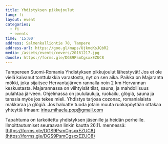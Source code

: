 ```yaml
---
title: Yhdistyksen pikkujoulut
lang: fi
layout: event
categories:
  - fi
  - events
time: '15:00'
address: Salmenkalliontie 70, Tampere
address-url: https://goo.gl/maps/UjkmqKsJQbR2
media: /assets/events/covers/20161217.jpg
doodle: https://forms.gle/DGS9PsmCgsxxEZUC8
---
```


Tampereen Suomi-Romania Yhdistyksen pikkujoulut lähestyvät! Jos et ole vielä kaivanut tonttulakkia varastosta, nyt on sen aika. Paikka on Majaranta mökki, joka sijaitsee Hervantajärven rannalla noin 2 km Hervannan keskustasta. Majarannassa on viihtyisät tilat, sauna, ja mahdollisuus pulahtaa järveen. Ohjelmassa on joululauluja, ruokailu, glögiä, sauna ja tanssia myös jos tekee mieli. Yhdistys tarjoaa cozonac, romanialaista makkaraa ja glögiä. Jos haluatte tuoda jotain muuta ruokapöytään ottakaa yhteyttä Irinaan: irina.mihaela.pop@gmail.com

Tapahtuma on tarkoitettu yhdistyksen jäsenille ja heidän perheille. Ilmoittautumiset seuraavan linkin kautta 26.11. mennessä: [https://forms.gle/DGS9PsmCgsxxEZUC8](https://forms.gle/DGS9PsmCgsxxEZUC8)
